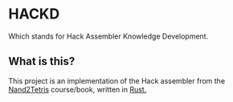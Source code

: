 # HACKD

Which stands for Hack Assembler Knowledge Development.

## What is this?
This project is an implementation of the Hack assembler from the [Nand2Tetris](https://www.nand2tetris.org/) course/book, written in [Rust.](https://rust-lang.org)